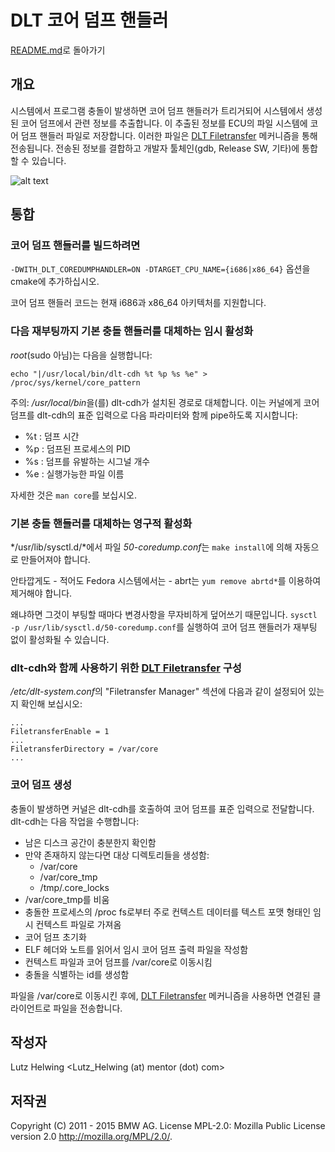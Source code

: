 # DLT 코어 덤프 핸들러

[README.md](../README.md)로 돌아가기

## 개요

시스템에서 프로그램 충돌이 발생하면 코어 덤프 핸들러가 트리거되어 시스템에서 생성된 코어 덤프에서 관련 정보를 추출합니다. 이 추출된 정보를 ECU의 파일 시스템에 코어 덤프 핸들러 파일로 저장합니다. 이러한 파일은 [DLT Filetransfer](dlt_filetransfer.md) 메커니즘을 통해 전송됩니다. 전송된 정보를 결합하고 개발자 툴체인(gdb, Release SW, 기타)에 통합할 수 있습니다.

![alt text](https://github.com/COVESA/dlt-daemon/doc/images/dlt_core_dump_handler.png "DLT CDH")

## 통합

### 코어 덤프 핸들러를 빌드하려면

`-DWITH_DLT_COREDUMPHANDLER=ON -DTARGET_CPU_NAME={i686|x86_64}` 옵션을 cmake에 추가하십시오.

코어 덤프 핸들러 코드는 현재 i686과 x86\_64 아키텍처를 지원합니다.

### 다음 재부팅까지 기본 충돌 핸들러를 대체하는 임시 활성화

*root*(sudo 아님)는 다음을 실행합니다:

`echo "|/usr/local/bin/dlt-cdh %t %p %s %e" > /proc/sys/kernel/core_pattern`

주의: */usr/local/bin*을(를) dlt-cdh가 설치된 경로로 대체합니다. 이는 커널에게 코어 덤프를 dlt-cdh의 표준 입력으로 다음 파라미터와 함께 pipe하도록 지시합니다:

- %t : 덤프 시간
- %p : 덤프된 프로세스의 PID
- %s : 덤프를 유발하는 시그널 개수
- %e : 실행가능한 파일 이름

자세한 것은 `man core`를 보십시오.

### 기본 충돌 핸들러를 대체하는 영구적 활성화

*/usr/lib/sysctl.d/*에서 파일 *50-coredump.conf*는 `make install`에 의해 자동으로 만들어져야 합니다.

안타깝게도 - 적어도 Fedora 시스템에서는 - abrt는 `yum remove abrtd*`를 이용하여 제거해야 합니다.

왜냐하면 그것이 부팅할 때마다 변경사항을 무자비하게 덮어쓰기 때문입니다. `sysctl -p /usr/lib/sysctl.d/50-coredump.conf`를 실행하여 코어 덤프 핸들러가 재부팅 없이 활성화될 수 있습니다.

### dlt-cdh와 함께 사용하기 위한 [DLT Filetransfer](dlt_filetransfer.md) 구성

*/etc/dlt-system.conf*의 "Filetransfer Manager" 섹션에 다음과 같이 설정되어 있는지 확인해 보십시오:

```
...
FiletransferEnable = 1
...
FiletransferDirectory = /var/core
...
```

### 코어 덤프 생성

충돌이 발생하면 커널은 dlt-cdh를 호출하여 코어 덤프를 표준 입력으로 전달합니다. dlt-cdh는 다음 작업을 수행합니다:

- 남은 디스크 공간이 충분한지 확인함
- 만약 존재하지 않는다면 대상 디렉토리들을 생성함:
  - /var/core
  - /var/core\_tmp
  - /tmp/.core\_locks
- /var/core\_tmp를 비움
- 충돌한 프로세스의 /proc fs로부터 주로 컨텍스트 데이터를 텍스트 포맷 형태인 임시 컨텍스트 파일로 가져옴
- 코어 덤프 초기화
- ELF 헤더와 노트를 읽어서 임시 코어 덤프 출력 파일을 작성함
- 컨텍스트 파일과 코어 덤프를 /var/core로 이동시킴
- 충돌을 식별하는 id를 생성함

파일을 /var/core로 이동시킨 후에, [DLT Filetransfer](dlt_filetransfer.md) 메커니즘을 사용하면 연결된 클라이언트로 파일을 전송합니다.

## 작성자

Lutz Helwing <Lutz_Helwing (at) mentor (dot) com>

## 저작권

Copyright (C) 2011 - 2015 BMW AG. License MPL-2.0: Mozilla Public License version 2.0 <http://mozilla.org/MPL/2.0/>.
